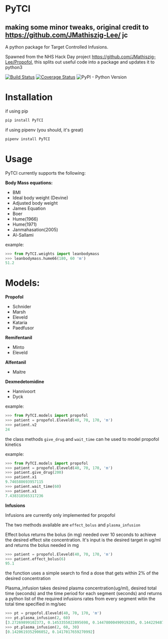 # PyTCI

making some minor tweaks, original credit to https://github.com/JMathiszig-Lee/
jc
---

A python package for Target Controlled Infusions. 

Spawned from the NHS Hack Day project https://github.com/JMathiszig-Lee/Propofol, this splits out useful code into a package and updates it to python3

[![Build Status](https://travis-ci.org/JMathiszig-Lee/PyTCI.svg?branch=master)](https://travis-ci.org/JMathiszig-Lee/PyTCI)
[![Coverage Status](https://coveralls.io/repos/github/JMathiszig-Lee/PyTCI/badge.svg?branch=master&kill_cache=1)](https://coveralls.io/github/JMathiszig-Lee/PyTCI?branch=master)
![PyPI - Python Version](https://img.shields.io/pypi/pyversions/PyTCI)

# Installation
if using pip
```python
pip install PyTCI
```
if using pipenv (you should, it's great)
```python
pipenv install PyTCI
```
# Usage
PyTCI currently supports the following:

**Body Mass equations:**
* BMI
* Ideal body weight (Devine)
* Adjusted body weight
* James Equation
* Boer
* Hume(1966)
* Hume(1971)
* Janmahasation(2005)
* Al-Sallami

example:
```python
>>> from PyTCI.weights import leanbodymass
>>> leanbodymass.hume66(180, 60 'm')
51.2
```
# Models:
**Propofol**
* Schnider
* Marsh
* Eleveld
* Kataria
* Paedfusor

**Remifentanil**
* Minto
* Eleveld

**Alfentanil**
* Maitre

**Dexmedetomidine**
* Hannivoort
* Dyck
 
example:
```python
>>> from PyTCI.models import propofol
>>> patient = propofol.Eleveld(40, 70, 170, 'm')
>>> patient.v2
24
```

the class methods ```give_drug``` and ```wait_time``` can he used to model propofol kinetics

example:
```python
>>> from PyTCI.models import propofol
>>> patient = propofol.Eleveld(40, 70, 170, 'm')
>>> patient.give_drug(200)
>>> patient.x1
9.746588693957115
>>> patient.wait_time(60)
>>> patient.x1
7.438318565317236
```

**Infusions**

Infusions are currently only implemented for propofol

The two methods available are ```effect_bolus``` and ```plasma_infusion```

Effect bolus returns the bolus (in mg) needed over 10 seconds to achieve the desired effect site concentration. It's input is the desired target in ug/ml and returns the bolus needed in mg
```python
>>> patient = propofol.Eleveld(40, 70, 170, 'm')
>>> patient.effect_bolus(6)
95.1
```
the function uses a simple search to find a dose that gets within 2% of the desired concentration 


Plasma_infusion takes desired plasma concentration(ug/ml), desired total time (seconds) and the time period for each segment (seconds) and returns a python list of the required infusions rates from every segment witin the total time specified in mg/sec
```python
>>> pt = propofol.Eleveld(40, 70, 170, 'm')
>>> pt.plasma_infusion(2, 60)
[3.27269899102373, 0.1453355022895698, 0.14478000490919285, 0.14422948797801816, 0.1436839059972244, 0.143143213884116]
>>> pt.plasma_infusion(2, 60, 30)
[0.1420619352906052, 0.1417017659270992]

```



